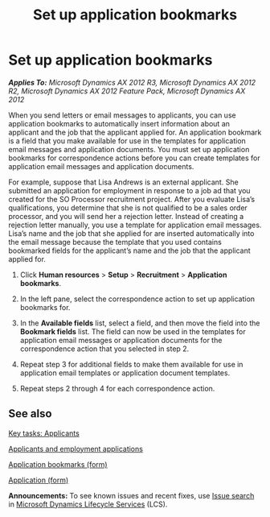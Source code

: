 ﻿---
title: Set up application bookmarks
TOCTitle: Set up application bookmarks
ms:assetid: ff07aa99-f49c-42d4-80ac-fc64f47b637e
ms:mtpsurl: https://technet.microsoft.com/en-us/library/Hh524759(v=AX.60)
ms:contentKeyID: 37072068
ms.date: 04/18/2014
mtps_version: v=AX.60
---

# Set up application bookmarks 


_**Applies To:** Microsoft Dynamics AX 2012 R3, Microsoft Dynamics AX 2012 R2, Microsoft Dynamics AX 2012 Feature Pack, Microsoft Dynamics AX 2012_

When you send letters or email messages to applicants, you can use application bookmarks to automatically insert information about an applicant and the job that the applicant applied for. An application bookmark is a field that you make available for use in the templates for application email messages and application documents. You must set up application bookmarks for correspondence actions before you can create templates for application email messages and application documents.

For example, suppose that Lisa Andrews is an external applicant. She submitted an application for employment in response to a job ad that you created for the SO Processor recruitment project. After you evaluate Lisa’s qualifications, you determine that she is not qualified to be a sales order processor, and you will send her a rejection letter. Instead of creating a rejection letter manually, you use a template for application email messages. Lisa’s name and the job that she applied for are inserted automatically into the email message because the template that you used contains bookmarked fields for the applicant’s name and the job that the applicant applied for.

1.  Click **Human resources** \> **Setup** \> **Recruitment** \> **Application bookmarks**.

2.  In the left pane, select the correspondence action to set up application bookmarks for.

3.  In the **Available fields** list, select a field, and then move the field into the **Bookmark fields** list. The field can now be used in the templates for application email messages or application documents for the correspondence action that you selected in step 2.

4.  Repeat step 3 for additional fields to make them available for use in application email templates or application document templates.

5.  Repeat steps 2 through 4 for each correspondence action.

## See also

[Key tasks: Applicants](key-tasks-applicants.md)

[Applicants and employment applications](applicants-and-employment-applications.md)

[Application bookmarks (form)](https://technet.microsoft.com/en-us/library/aa573363\(v=ax.60\))

[Application (form)](https://technet.microsoft.com/en-us/library/aa584838\(v=ax.60\))

  
**Announcements:** To see known issues and recent fixes, use [Issue search](http://go.microsoft.com/fwlink/?linkid=389258) in [Microsoft Dynamics Lifecycle Services](http://go.microsoft.com/fwlink/?linkid=306505) (LCS).

